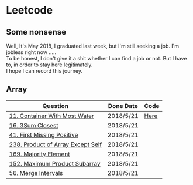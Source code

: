 # Leetcode
## Some nonsense
Well, It's May 2018, I graduated last week, but I'm still seeking a job. I'm jobless right now .....  
To be honest, I don't give it a shit whether I can find a job or not. But I have to, in order to stay here legitimately.   
I hope I can record this journey. 

## Array

Question | Done Date | Code
----|----|-----|
[11. Container With Most Water](https://leetcode.com/problems/container-with-most-water/description/) | 2018/5/21 | [Here](src/containerWithMostWater.java) |
[16. 3Sum Closest](https://leetcode.com/problems/3sum-closest/description/) | 2018/5/21 | 
[41. First Missing Positive](https://leetcode.com/problems/first-missing-positive/description/) | 2018/5/21 |
[238. Product of Array Except Self](https://leetcode.com/problems/product-of-array-except-self/description/) | 2018/5/21 |
[169. Majority Element](https://leetcode.com/problems/majority-element/description/) | 2018/5/21 |
[152. Maximum Product Subarray](https://leetcode.com/problems/maximum-product-subarray/description/) | 2018/5/21 |
[56. Merge Intervals](https://leetcode.com/problems/merge-intervals/description/) | 2018/5/21 | 
